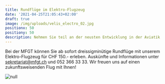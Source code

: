 ```yaml
---
title: Rundflüge im Elektro-Flugzeug
date: '2021-04-25T21:05:43+02:00'
draft: true
image: /img/uploads/velis_electro_02.jpg
positionx: 50
positiony: 50
description: Nehmen Sie teil an der neusten Entwicklung in der Aviatik!
---
```

Bei der MFGT können Sie ab sofort dreissigminütige Rundflüge mit unserem Elektro-Flugzeug für CHF 150.- erleben. Auskünfte und Informationen unter sekretariat@mfgt.ch und 052 366 33 33. Wir freuen uns auf einen zukunftsweisenden Flug mit Ihnen!

![null](/img/uploads/pipistrel-velis-electro3.jpg)
